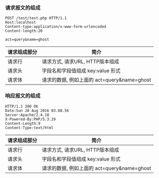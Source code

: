 ### 请求报文的组成
```
POST /test/test.php HTTP/1.1	
Host:localhost								
Content-type:application/x-www-form-urlencoded
Content-length:20

act=query&name=ghost
```

| 请求组成部分| 简介|
| ------------- | ------------- |
| 请求行| 请求方式, 请求URL, HTTP版本组成 |
| 请求头| 字段名和字段值组成  key:value 形式|
| 请求体 | 请求的数据, 例如上面的 act=query&name=ghost |


### 响应报文的组成
```
HTTP/1.1 200 OK	
Date:Sun 28 Aug 2016 03.08.56
Server:Apache/2.4.10
X-Powered-By:PHP/5.3.29
Content-Length:9				
Content-Type:text/html
```

| 请求组成部分| 简介|
| ------------- | ------------- |
| 请求行| 请求方式, 请求URL, HTTP版本组成 |
| 请求头| 字段名和字段值组成  key:value 形式|
| 请求体 | 请求的数据, 例如上面的 act=query&name=ghost |


